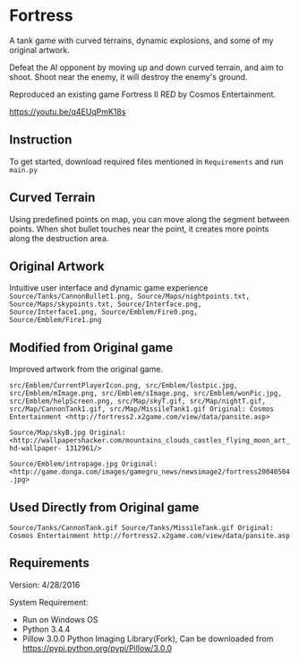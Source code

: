 # Fortress
A tank game with curved terrains, dynamic explosions, and some of my original artwork. 

Defeat the AI opponent by moving up and down curved terrain, and aim to shoot. Shoot near the enemy, it will destroy the enemy's ground.

Reproduced an existing game Fortress II RED by Cosmos Entertainment. 

https://youtu.be/q4EUqPmK18s

## Instruction
To get started, download required files mentioned in `Requirements` and run
`main.py`

## Curved Terrain
Using predefined points on map, you can move along the segment between points. When shot bullet touches near the point, it creates more points along the destruction area.

## Original Artwork
Intuitive user interface and dynamic game experience
`Source/Tanks/CannonBullet1.png, Source/Maps/nightpoints.txt, Source/Maps/skypoints.txt, Source/Interface.png, Source/Interface1.png, Source/Emblem/Fire0.png, Source/Emblem/Fire1.png`

## Modified from Original game
Improved artwork from the original game.

`src/Emblem/CurrentPlayerIcon.png, src/Emblem/lostpic.jpg, src/Emblem/mImage.png, src/Emblem/sImage.png, src/Emblem/wonPic.jpg, src/Emblem/helpScreen.png, src/Map/skyT.gif, src/Map/nightT.gif, src/Map/CannonTank1.gif, src/Map/MissileTank1.gif
Original: Cosmos Entertainment <http://fortress2.x2game.com/view/data/pansite.asp>`

`Source/Map/skyB.jpg
Original: <http://wallpapershacker.com/mountains_clouds_castles_flying_moon_art_hd-wallpaper-
1312961/>`

`Source/Emblem/intropage.jpg
Original: <http://game.donga.com/images/gamegru_news/newsimage2/fortress20040504.jpg>`

## Used Directly from Original game
`Source/Tanks/CannonTank.gif
Source/Tanks/MissileTank.gif
Original: Cosmos Entertainment http://fortress2.x2game.com/view/data/pansite.asp`

## Requirements
Version: 4/28/2016

System Requirement: 
- Run on Windows OS
- Python 3.4.4
- Pillow 3.0.0 Python Imaging Library(Fork), Can be downloaded from https://pypi.python.org/pypi/Pillow/3.0.0
